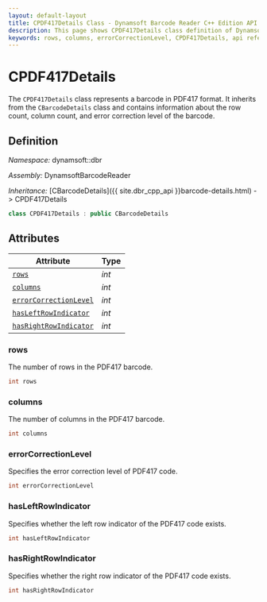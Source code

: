 ```yaml
---
layout: default-layout
title: CPDF417Details Class - Dynamsoft Barcode Reader C++ Edition API Reference
description: This page shows CPDF417Details class definition of Dynamsoft Barcode Reader SDK C++ Edition.
keywords: rows, columns, errorCorrectionLevel, CPDF417Details, api reference
---
```

# CPDF417Details

The `CPDF417Details` class represents a barcode in PDF417 format. It inherits from the `CBarcodeDetails` class and contains information about the row count, column count, and error correction level of the barcode.

## Definition

*Namespace:* dynamsoft::dbr

*Assembly:* DynamsoftBarcodeReader

*Inheritance:* [CBarcodeDetails]({{ site.dbr_cpp_api }}barcode-details.html) -> CPDF417Details

```cpp
class CPDF417Details : public CBarcodeDetails
```

## Attributes

| Attribute | Type |
|---------- | ---- |
| [`rows`](#rows) | *int* |
| [`columns`](#columns) | *int* |
| [`errorCorrectionLevel`](#errorcorrectionlevel) | *int* |
| [`hasLeftRowIndicator`](#hasleftrowindicator) | *int* |
| [`hasRightRowIndicator`](#hasrightrowindicator) | *int* |

### rows

The number of rows in the PDF417 barcode.

```cpp
int rows
```

### columns

The number of columns in the PDF417 barcode.

```cpp
int columns
```

### errorCorrectionLevel

Specifies the error correction level of PDF417 code.

```cpp
int errorCorrectionLevel
```

### hasLeftRowIndicator

Specifies whether the left row indicator of the PDF417 code exists.

```cpp
int hasLeftRowIndicator
```

### hasRightRowIndicator

Specifies whether the right row indicator of the PDF417 code exists.

```cpp
int hasRightRowIndicator
```